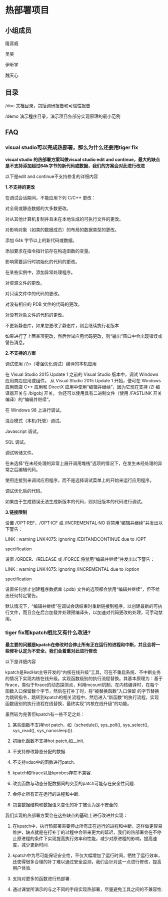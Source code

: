 # 热部署项目

## 小组成员

隆晋威

吴昊

伊昕宇

魏天心

## 目录

/doc  文档目录，包括调研报告和可信性报告

/demo 演示程序目录，演示项目各部分实现原理的最小范例

## FAQ
### visual studio可以完成热部署，那么为什么还要用tiger fix

**visual studio 的热部署方案叫做visual studio edit and  continue，最大的缺点是不支持添加超过64k字节的新代码或数据，我们的方案会对此进行改进**

以下是edit and continue不支持修复的详细内容

**1.不支持的更改**

在调试会话期间，不能应用下列 C/C++ 更改：

对全局或静态数据的大多数更改。

对从其他计算机复制并且未在本地生成的可执行文件的更改。

对影响对象（如类的数据成员）的布局的数据类型的更改。

添加 64k 字节以上的新代码或数据。

添加要求在指令指针前存在构造函数的变量。

影响需要运行时初始化的代码的更改。

在某些实例中，添加异常处理程序。

对资源文件的更改。

对只读文件中的代码的更改。

对没有相应的 PDB 文件的代码的更改。

对没有对象文件的代码的更改。

不更新静态库，如果您更改了静态库，则会继续执行老版本

如果进行了上面某项更改，然后尝试应用代码更改，则“输出”窗口中会出现错误或警告消息。

**2.不支持的方案**

调试使用 /Zo（增强优化调试）编译的本机应用

在 Visual Studio 2015 Update 1 之前的 Visual Studio 版本中，调试 Windows 应用商店应用或组件。 从 Visual Studio 2015 Update 1 开始，便可在 Windows 应用商店 C++ 应用和 DirectX 应用中使用“编辑并继续”，因为它现在支持 /ZI 编译器开关与 /bigobj 开关。 你还可以使用具有二进制文件（使用 /FASTLINK 开关编译）的“编辑并继续”。

在 Windows 98 上进行调试。

混合模式（本机/托管）调试。

Javascript 调试。

SQL 调试。

调试转储文件。

在未选择“在未经处理的异常上展开调用堆栈”选项的情况下，在发生未经处理的异常之后编辑代码。

使用连接到来调试应用程序，而不是选择调试菜单上的开始来运行应用程序。

调试优化后的代码。

如果由于生成错误无法生成新版本的代码，则对旧版本的代码进行调试。

**3.链接限制**

设置 /OPT:REF、/OPT:ICF 或 /INCREMENTAL:NO 将禁用“编辑并继续”并发出以下警告：

LINK : warning LNK4075: ignoring /EDITANDCONTINUE due to /OPT

specification

设置 /ORDER、/RELEASE 或 /FORCE 将禁用“编辑并继续”并发出以下警告：

LINK : warning LNK4075: ignoring /INCREMENTAL due to /option

specification

设置任何禁止创建程序数据库 (.pdb) 文件的选项都会禁用“编辑并继续”，但不给出任何特定警告。

默认情况下，“编辑并继续”在调试会话结束时重新链接到程序，以创建最新的可执行文件，而且会在后台加载并处理预编译头，以加速对代码更改的处理，可手动禁用。

### tiger fix和kpatch相比又有什么改进?

**最主要的问题是kpatch在修改时会停止所有正在运行的进程和中断，并且会将一些修补认定为不安全，我们会着重对此进行修改**
  
以下是详细内容

kpatch是RedHat主导开发的“内核在线升级”工具，可在不重启系统、不中断业务的情况下实现内核在线升级。实现函数级别的执行流程替换。其基本原理为：基于ftrace，类似于ftrace的动态探测点，利用mcount机制，在内核编译时，在每个函数入口保留数个字节，然后在打补丁时，将“被替换函数”入口保留   的字节替换为跳转指令，跳转到kpatch的相关流程中，然后进入“新函数”的执行流程，实现函数级别的执行流程在线替换，最终实现“内核在线升级”的功能。
  
虽然较为完善但kpatch有一些不足之处：

1. 某些函数不支持hot patch，如（schedule(), sys_poll(), sys_select(), sys_read(), sys_nanosleep()).
  
2. 初始化函数不支持hot patch,如__init.
  
3. 不支持修改静态分配的数据.
  
4. 不支持vdso中的函数进行patch.
  
5. kpatch和ftrace以及kprobes存在不兼容.
  
6. 改变函数与动态分配数据间的交互的patch可能存在安全性问题.
  
7. 会停止所有正在运行的进程和中断.
  
8. 包含数据结构和数据语义变化的补丁被认为是不安全的.
  
我们实现的热部署方案会在这些缺点的基础上进行改进并实现：

1. 在kpatch中，执行热部署需要停止所有正在运行的进程和中断，这样做更容易维护，缺点就是在打补丁的过程中会带来更大的延迟，我们的热部署会在不停止原进程的条件下实现提高执行效率和性能，减少对原进程的影响，提高速度，减少更新时间.
  
2. kpatch中为尽可能保证安全性，不仅大幅增加了运行时间，牺牲了运行效率，还使得很多合理的补丁难以通过安全监测，我们会针对这一点进行修改，提高用户体验.
  
3. 支持对更多的函数进行热部署.
  
4. 通过课堂所演示的与之不同的手段实现热部署，尽量避免工具之间的不兼容性.
